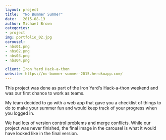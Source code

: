 ```yaml
---
layout: project
title:  "No Bummer Summer"
date:   2015-08-13
author: Michael Brown
categories:
- project
img: portfolio_02.jpg
carousel:
- nbs01.png
- nbs02.png
- nbs03.png
- nbs04.png

client: Iron Yard Hack-a-thon
website: https://no-bummer-summer-2015.herokuapp.com/
---
```

This project was done as part of the Iron Yard's Hack-a-thon weekend and was our first chance to work as teams.

My team decided to go with a web app that gave you a checklist of things to do to make your summer fun and would keep track of your progress when you logged in.

We had lots of version control problems and merge conflicts. While our project was never finished, the final image in the carousel is what it would have looked like in the final version.  
